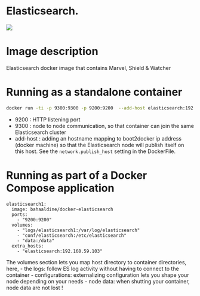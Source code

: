 Elasticsearch.
================================

[![](https://badge.imagelayers.io/bahaaldine/docker-elasticsearch:latest.svg)](https://imagelayers.io/?images=bahaaldine/docker-elasticsearch:latest 'Get your own badge on imagelayers.io')

# Image description

Elasticsearch docker image that contains Marvel, Shield & Watcher

# Running as a standalone container

```bash
docker run -ti -p 9300:9300 -p 9200:9200  --add-host elasticsearch:192.168.59.103 bahaaldine/docker-elasticsearch
```

- 9200 : HTTP listening port
- 9300 : node to node communication, so that container can join the same Elasticsearch cluster
- add-host : adding an hostname mapping to boot2docker ip address (docker machine) so that the Elasticsearch node
will publish itself on this host. See the ```network.publish_host``` setting in the DockerFile.

# Running as part of a Docker Compose application

```lang
elasticsearch1:
  image: bahaaldine/docker-elasticsearch
  ports:
    - "9200:9200"
  volumes:
    - "logs/elasticsearch1:/var/log/elasticsearch"
    - "conf/elasticsearch:/etc/elasticsearch"
    - "data:/data"
  extra_hosts:
    - "elasticsearch:192.168.59.103"
```

The volumes section lets you map host directory to container directories, here, 
	- the logs: follow ES log activity without having to connect to the container
	- configurations: externalizing configuration lets you shape your node depending on your needs
	- node data: when shutting your container, node data are not lost !